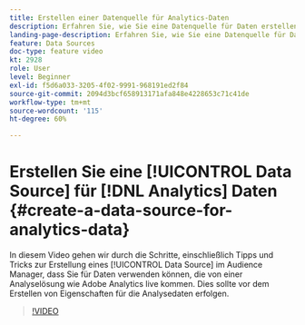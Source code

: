 ```yaml
---
title: Erstellen einer Datenquelle für Analytics-Daten
description: Erfahren Sie, wie Sie eine Datenquelle für Daten erstellen, die direkt aus einer Analyselösung wie Adobe Analytics importiert werden. Führen Sie diese Schritte aus, bevor Sie Eigenschaften für die Analysedaten erstellen.
landing-page-description: Erfahren Sie, wie Sie eine Datenquelle für Daten erstellen, die direkt aus einer Analyselösung wie Adobe Analytics importiert werden. Führen Sie diese Schritte aus, bevor Sie Eigenschaften für die Analysedaten erstellen.
feature: Data Sources
doc-type: feature video
kt: 2928
role: User
level: Beginner
exl-id: f5d6a033-3205-4f02-9991-968191ed2f84
source-git-commit: 2094d3bcf658913171afa848e4228653c71c41de
workflow-type: tm+mt
source-wordcount: '115'
ht-degree: 60%

---
```


# Erstellen Sie eine [!UICONTROL Data Source] für [!DNL Analytics] Daten {#create-a-data-source-for-analytics-data}

In diesem Video gehen wir durch die Schritte, einschließlich Tipps und Tricks zur Erstellung eines [!UICONTROL Data Source] im Audience Manager, dass Sie für Daten verwenden können, die von einer Analyselösung wie Adobe Analytics live kommen. Dies sollte vor dem Erstellen von Eigenschaften für die Analysedaten erfolgen.

>[!VIDEO](https://video.tv.adobe.com/v/27329/?quality=12)
